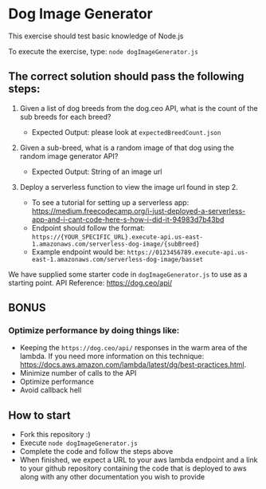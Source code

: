 # Dog Image Generator

This exercise should test basic knowledge of Node.js

To execute the exercise, type: `node dogImageGenerator.js`

## The correct solution should pass the following steps:

 1. Given a list of dog breeds from the dog.ceo API, what is the count of the sub breeds for each breed?
    - Expected Output: please look at `expectedBreedCount.json`

 2. Given a sub-breed, what is a random image of that dog using the random image generator API?
    - Expected Output: String of an image url

 3. Deploy a serverless function to view the image url found in step 2. 
    - To see a tutorial for setting up a serverless app: https://medium.freecodecamp.org/i-just-deployed-a-serverless-app-and-i-cant-code-here-s-how-i-did-it-94983d7b43bd
    - Endpoint should follow the format: `https://{YOUR_SPECIFIC_URL}.execute-api.us-east-1.amazonaws.com/serverless-dog-image/{subBreed}`
    - Example endpoint would be: `https://0123456789.execute-api.us-east-1.amazonaws.com/serverless-dog-image/basset`

We have supplied some starter code in `dogImageGenerator.js` to use as a starting point.
API Reference: https://dog.ceo/api/

## BONUS 
### Optimize performance by doing things like: 
- Keeping the `https://dog.ceo/api/` responses in the warm area of the lambda. If you need more information on this technique: https://docs.aws.amazon.com/lambda/latest/dg/best-practices.html.
- Minimize number of calls to the API
- Optimize performance
- Avoid callback hell

## How to start

- Fork this repository :)
- Execute `node dogImageGenerator.js`
- Complete the code and follow the steps above
- When finished, we expect a URL to your aws lambda endpoint and a link to your github repository containing the code that is deployed to aws along with any other documentation you wish to provide
